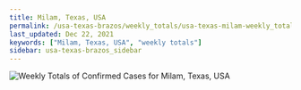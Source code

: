 ```yaml
---
title: Milam, Texas, USA
permalink: /usa-texas-brazos/weekly_totals/usa-texas-milam-weekly_totals.html
last_updated: Dec 22, 2021
keywords: ["Milam, Texas, USA", "weekly totals"]
sidebar: usa-texas-brazos_sidebar
---
```


![Weekly Totals of Confirmed Cases for Milam, Texas, USA](/covid_tracker/images/graphs/usa-texas-milam-weekly_totals_graph.png)
